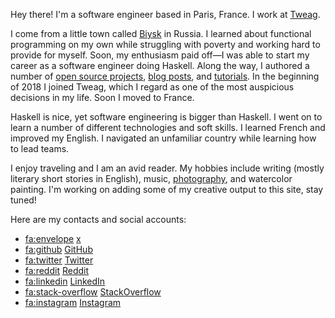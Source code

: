 Hey there! I'm a software engineer based in Paris, France. I work at
[Tweag][tweag].

I come from a little town called [Biysk][biysk] in Russia. I learned about
functional programming on my own while struggling with poverty and working
hard to provide for myself. Soon, my enthusiasm paid off—I was able to start
my career as a software engineer doing Haskell. Along the way, I authored a
number of [open source projects][oss], [blog posts][posts], and
[tutorials][tutorials]. In the beginning of 2018 I joined Tweag, which I
regard as one of the most auspicious decisions in my life. Soon I moved to
France.

Haskell is nice, yet software engineering is bigger than Haskell. I went on
to learn a number of different technologies and soft skills. I learned
French and improved my English. I navigated an unfamiliar country while
learning how to lead teams.

I enjoy traveling and I am an avid reader. My hobbies include writing
(mostly literary short stories in English), music,
[photography](/galleries.html), and watercolor painting. I'm working on
adding some of my creative output to this site, stay tuned!

Here are my contacts and social accounts:

* <fa:envelope> [x](social:email)
* <fa:github> [GitHub](social:github)
* <fa:twitter> [Twitter](social:twitter)
* <fa:reddit> [Reddit](social:reddit)
* <fa:linkedin> [LinkedIn](social:linkedin)
* <fa:stack-overflow> [StackOverflow](social:stackoverflow)
* <fa:instagram> [Instagram](social:instagram)

[tweag]: https://tweag.io
[biysk]: https://en.wikipedia.org/wiki/Biysk
[oss]: /oss.html
[posts]: /posts.html
[tutorials]: /learn-haskell.html

